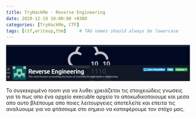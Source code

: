 ```yaml
---
title: TryHackMe - Reverse Engineering
date: 2020-12-18 10:00:00 +0300
categories: [TryHackMe, CTF]
tags: [ctf,writeup,thm]     # TAG names should always be lowercase
---
```


![Desktop View](/assets/img/sample/thm-reverse-enginnering-intro.png)

Το συγκεκριμένο room για να λυθει χρειάζεται τις στοιχειώδεις γνωσεις για το πως απο ένα αρχείο execuble αρχείο το αποκωδικοποιουμε και μεσα απο αυτο βλέπουμε απο ποιες λειτουργειες αποτελείτε και επειτα τις αναλυουμε για να φτάσουμε στο σημειο να καταφέρουμε τον στόχο μας.
